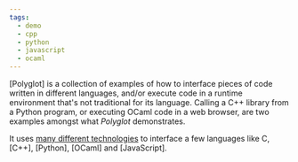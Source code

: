 ```yaml
---
tags:
  - demo
  - cpp
  - python
  - javascript
  - ocaml
---
```

[Polyglot] is a collection of examples of how to interface pieces of code written in different languages,
and/or execute code in a runtime environment that's not traditional for its language.
Calling a C++ library from a Python program, or executing OCaml code in a web browser,
are two examples amongst what *Polyglot* demonstrates.

It uses [many different technologies] to interface a few languages like C, [C++], [Python], [OCaml] and [JavaScript].

[many different technologies]: https://github.com/jacquev6/Polyglot/blob/master/README.md
